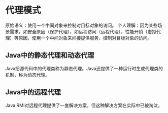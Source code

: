 # 代理模式

原始语义：使用一个中间对象来控制对目标对象的访问。
个人理解：因为某些场景需求，如安全原因（保护代理），如远程访问（远程代理），性能开销（虚拟代理）等原因，使用一个中间对象来间接提供服务，控制对目标对象的访问。

## Java中的静态代理和动态代理

Java把源代码中的代理类称为静态代理。Java还提供了一种运行时生成代理类的机制，称为动态代理。

## Java中的远程代理

Java RMI对远程代理提供了一套解决方案，但这种解决方案在实际中已被淘汰。
